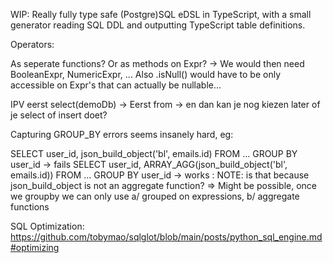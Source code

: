 WIP: Really fully type safe (Postgre)SQL eDSL in TypeScript, with a small generator reading SQL DDL and outputting TypeScript table definitions.


Operators:

As seperate functions? Or as methods on Expr? -> We would then need BooleanExpr, NumericExpr, ... 
Also .isNull() would have to be only accessible on Expr's that can actually be nullable...

IPV eerst select(demoDb) -> Eerst from -> en dan kan je nog kiezen later of je select of insert doet?

Capturing GROUP_BY errors seems insanely hard, eg:

SELECT user_id, json_build_object('bl', emails.id) FROM ... GROUP BY user_id
-> fails
SELECT user_id, ARRAY_AGG(json_build_object('bl', emails.id)) FROM ... GROUP BY user_id
-> works : NOTE: is that because json_build_object is not an aggregate function?
=> Might be possible, once we groupby we can only use a/ grouped on expressions, b/ aggregate functions

SQL Optimization: https://github.com/tobymao/sqlglot/blob/main/posts/python_sql_engine.md#optimizing
